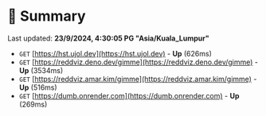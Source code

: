 # 📖 Summary
Last updated: **23/9/2024, 4:30:05 PG "Asia/Kuala_Lumpur"**

- `GET` [https://hst.ujol.dev](https://hst.ujol.dev) - **Up** (626ms)
- `GET` [https://reddviz.deno.dev/gimme](https://reddviz.deno.dev/gimme) - **Up** (3534ms)
- `GET` [https://reddviz.amar.kim/gimme](https://reddviz.amar.kim/gimme) - **Up** (516ms)
- `GET` [https://dumb.onrender.com](https://dumb.onrender.com) - **Up** (269ms)
